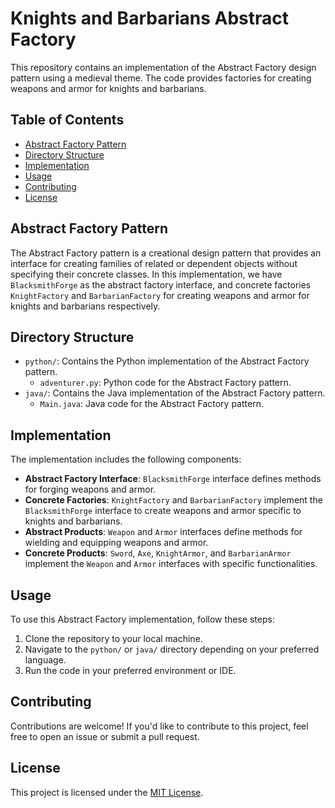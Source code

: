 # Knights and Barbarians Abstract Factory

This repository contains an implementation of the Abstract Factory design pattern using a medieval theme. The code provides factories for creating weapons and armor for knights and barbarians.

## Table of Contents
- [Abstract Factory Pattern](#abstract-factory-pattern)
- [Directory Structure](#directory-structure)
- [Implementation](#implementation)
- [Usage](#usage)
- [Contributing](#contributing)
- [License](#license)

## Abstract Factory Pattern

The Abstract Factory pattern is a creational design pattern that provides an interface for creating families of related or dependent objects without specifying their concrete classes. In this implementation, we have `BlacksmithForge` as the abstract factory interface, and concrete factories `KnightFactory` and `BarbarianFactory` for creating weapons and armor for knights and barbarians respectively.

## Directory Structure

- `python/`: Contains the Python implementation of the Abstract Factory pattern.
  - `adventurer.py`: Python code for the Abstract Factory pattern.
- `java/`: Contains the Java implementation of the Abstract Factory pattern.
  - `Main.java`: Java code for the Abstract Factory pattern.

## Implementation

The implementation includes the following components:

- **Abstract Factory Interface**: `BlacksmithForge` interface defines methods for forging weapons and armor.
- **Concrete Factories**: `KnightFactory` and `BarbarianFactory` implement the `BlacksmithForge` interface to create weapons and armor specific to knights and barbarians.
- **Abstract Products**: `Weapon` and `Armor` interfaces define methods for wielding and equipping weapons and armor.
- **Concrete Products**: `Sword`, `Axe`, `KnightArmor`, and `BarbarianArmor` implement the `Weapon` and `Armor` interfaces with specific functionalities.

## Usage

To use this Abstract Factory implementation, follow these steps:

1. Clone the repository to your local machine.
2. Navigate to the `python/` or `java/` directory depending on your preferred language.
3. Run the code in your preferred environment or IDE.

## Contributing

Contributions are welcome! If you'd like to contribute to this project, feel free to open an issue or submit a pull request.

## License
This project is licensed under the [MIT License](LICENSE).
